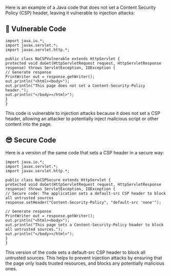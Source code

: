 Here is an example of a Java code that does not set a Content Security Policy (CSP) header, leaving it vulnerable to injection attacks:

## 🥺 Vulnerable Code
```
import java.io.*;
import javax.servlet.*;
import javax.servlet.http.*;

public class NoCSPVulnerable extends HttpServlet {
protected void doGet(HttpServletRequest request, HttpServletResponse response) throws ServletException, IOException {
// Generate response
PrintWriter out = response.getWriter();
out.println("<html><body>");
out.println("This page does not set a Content-Security-Policy header.");
out.println("</body></html>");
}
}
```
This code is vulnerable to injection attacks because it does not set a CSP header, allowing an attacker to potentially inject malicious script or other content into the page.

## 😎 Secure Code
Here is a version of the same code that sets a CSP header in a secure way:

```
import java.io.*;
import javax.servlet.*;
import javax.servlet.http.*;

public class NoCSPSecure extends HttpServlet {
protected void doGet(HttpServletRequest request, HttpServletResponse response) throws ServletException, IOException {
// Secure code: The application sets a default-src CSP header to block all untrusted sources
response.setHeader("Content-Security-Policy", "default-src 'none'");

// Generate response
PrintWriter out = response.getWriter();
out.println("<html><body>");
out.println("This page sets a Content-Security-Policy header to block all untrusted sources.");
out.println("</body></html>");
}
}
```
This version of the code sets a default-src CSP header to block all untrusted sources. This helps to prevent injection attacks by ensuring that the page only loads trusted resources, and blocks any potentially malicious ones.
